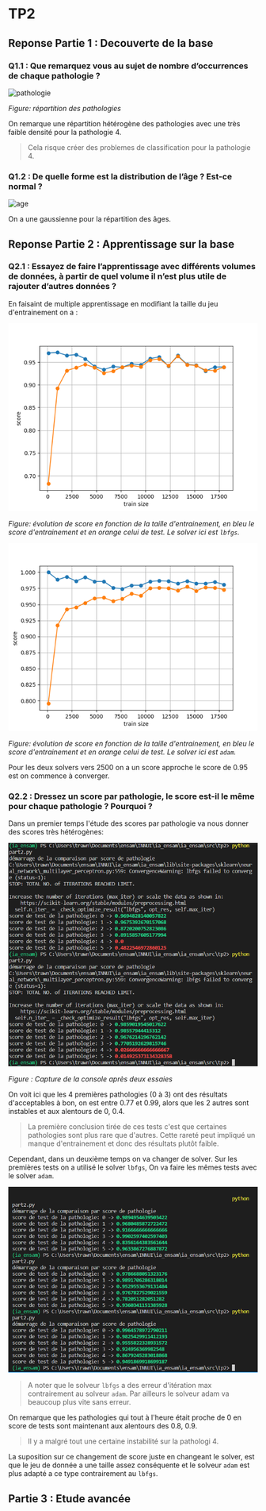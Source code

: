 # TP2

## __Reponse Partie 1__ : Decouverte de la base


### __Q1.1__ : Que remarquez vous au sujet de nombre d’occurrences de chaque pathologie ?


 ![pathologie](https://raw.githubusercontent.com/Harcameur/ia_ensam/main/src/tp2/ressources/répartition_pathologie.png)

_Figure: répartition des pathologies_

On remarque une répartition hétérogène des pathologies avec une très faible densité pour la pathologie 4.

> Cela risque créer des problemes de classification pour la pathologie 4. 

### __Q1.2__ : De quelle forme est la distribution de l’âge ? Est-ce normal ?

 ![age](https://raw.githubusercontent.com/Harcameur/ia_ensam/main/src/tp2/ressources/répartition_age.png)

 On a une gaussienne pour la répartition des âges.

## __Reponse Partie 2__ : Apprentissage sur la base 


### __Q2.1__ : Essayez de faire l’apprentissage avec différents volumes de données, à partir de quel volume il n’est plus utile de rajouter d’autres données ?

En faisaint de multiple apprentissage en modifiant la taille du jeu d'entrainement on a :

 ![score_lbfgs](https://raw.githubusercontent.com/Harcameur/ia_ensam/main/src/tp2/ressources/score_evolution_lbfgs.png)

_Figure: évolution de score en fonction de la taille d'entrainement, en bleu le score d'entrainement et en orange celui de test. Le solver ici est `lbfgs`._

 ![score_lbfgs](https://raw.githubusercontent.com/Harcameur/ia_ensam/main/src/tp2/ressources/score_evolution_adam.png)

_Figure: évolution de score en fonction de la taille d'entrainement, en bleu le score d'entrainement et en orange celui de test. Le solver ici est `adam`._

Pour les deux solvers vers 2500 on a un score approche le score de 0.95 est on commence à converger.

### __Q2.2__ : Dressez un score par pathologie, le score est-il le même pour chaque pathologie ? Pourquoi ?

Dans un premier temps l'étude des scores par pathologie va nous donner des scores très hétérogènes:

 ![score_lbfgs](https://raw.githubusercontent.com/Harcameur/ia_ensam/main/src/tp2/ressources/score_comparaison_pathologie_lbfgs.png)

 _Figure : Capture de la console après deux essaies_

 On voit ici que les 4 premières pathologies (0 à 3) ont des résultats d'acceptables à bon, on est entre 0.77 et 0.99, alors que les 2 autres sont instables et aux alentours de 0, 0.4.

 > La première conclusion tirée de ces tests c'est que certaines pathologies sont plus rare que d'autres. Cette rareté peut impliqué un manque d'entrainement et donc des résultats plutôt faible.

 Cependant, dans un deuxième temps on va changer de solver. Sur les premières tests on a utilisé le solver `lbfgs`, On va faire les mêmes tests avec le solver `adam`.

 ![score_adam](https://raw.githubusercontent.com/Harcameur/ia_ensam/main/src/tp2/ressources/score_comparaison_pathologie_adam.png)

> A noter que le solveur `lbfgs` a des erreur d'itération max contrairement au solveur `adam`.
Par ailleurs le solveur adam va beaucoup plus vite sans erreur.

On remarque que les pathologies qui tout à l'heure était proche de 0 en score de tests sont maintenant aux alentours des 0.8, 0.9.

> Il y a malgré tout une certaine instabilité sur la pathologi 4.

La suposition sur ce changement de score juste en changeant le solver, est que le jeu de donnée a une taille assez conséquente et le solveur `adam` est plus adapté a ce type contrairement au `lbfgs`.

## __Partie 3__ : Etude avancée